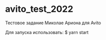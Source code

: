 # avito_test_2022
Тестовое задание Миколае Ариона для Avito

Для запуска использовать: 
$ yarn start
